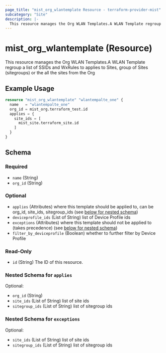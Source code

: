 ```yaml
---
page_title: "mist_org_wlantemplate Resource - terraform-provider-mist"
subcategory: "Site"
description: |-
  This resource manages the Org WLAN Templates.A WLAN Template regroup a list of SSIDs and WxRules to applies to Sites, group of Sites (sitegroups) or the all the sites from the Org
---
```


# mist_org_wlantemplate (Resource)

This resource manages the Org WLAN Templates.A WLAN Template regroup a list of SSIDs and WxRules to applies to Sites, group of Sites (sitegroups) or the all the sites from the Org


## Example Usage

```terraform
resource "mist_org_wlantemplate" "wlantempalte_one" {
  name   = "wlantempalte_one"
  org_id = mist_org.terraform_test.id
  applies = {
    site_ids = [
      mist_site.terraform_site.id
    ]
  }
}
```

<!-- schema generated by tfplugindocs -->
## Schema

### Required

- `name` (String)
- `org_id` (String)

### Optional

- `applies` (Attributes) where this template should be applied to, can be org_id, site_ids, sitegroup_ids (see [below for nested schema](#nestedatt--applies))
- `deviceprofile_ids` (List of String) list of Device Profile ids
- `exceptions` (Attributes) where this template should not be applied to (takes precedence) (see [below for nested schema](#nestedatt--exceptions))
- `filter_by_deviceprofile` (Boolean) whether to further filter by Device Profile

### Read-Only

- `id` (String) The ID of this resource.

<a id="nestedatt--applies"></a>
### Nested Schema for `applies`

Optional:

- `org_id` (String)
- `site_ids` (List of String) list of site ids
- `sitegroup_ids` (List of String) list of sitegroup ids


<a id="nestedatt--exceptions"></a>
### Nested Schema for `exceptions`

Optional:

- `site_ids` (List of String) list of site ids
- `sitegroup_ids` (List of String) list of sitegroup ids


